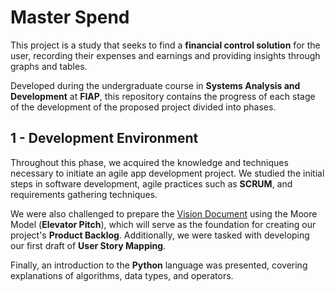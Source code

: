 # Master Spend

This project is a study that seeks to find a **financial control solution** for the user, recording their expenses and earnings and providing insights through graphs and tables.

Developed during the undergraduate course in **Systems Analysis and Development** at **FIAP**, this repository contains the progress of each stage of the development of the proposed project divided into phases.

## 1 - Development Environment

Throughout this phase, we acquired the knowledge and techniques necessary to initiate an agile app development project. We studied the initial steps in software development, agile practices such as **SCRUM**, and requirements gathering techniques.

We were also challenged to prepare the [Vision Document](/docs/1_vision_document.md) using the Moore Model (**Elevator Pitch**), which will serve as the foundation for creating our project's **Product Backlog**. Additionally, we were tasked with developing our first draft of **User Story Mapping**.

Finally, an introduction to the **Python** language was presented, covering explanations of algorithms, data types, and operators.

